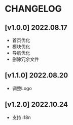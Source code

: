 # CHANGELOG

## [v1.0.0] 2022.08.17

- 首页优化
- 模块优化
- 导航优化
- 删除冗余文件

## [v1.1.0] 2022.08.20

- 调整Logo

## [v1.2.0] 2022.10.24

- 支持 i18n
